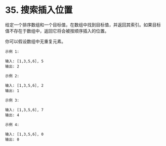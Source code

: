 # 35. 搜索插入位置

给定一个排序数组和一个目标值，在数组中找到目标值，并返回其索引。如果目标值不存在于数组中，返回它将会被按顺序插入的位置。

你可以假设数组中无重复元素。

```
示例 1:

输入: [1,3,5,6], 5
输出: 2
```

```
示例 2:

输入: [1,3,5,6], 2
输出: 1
```

```
示例 3:

输入: [1,3,5,6], 7
输出: 4
```

```
示例 4:

输入: [1,3,5,6], 0
输出: 0
```
